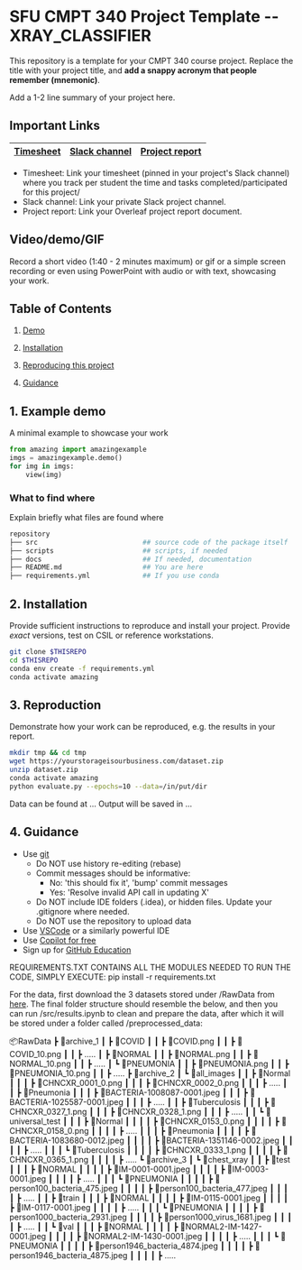 # SFU CMPT 340 Project Template -- XRAY_CLASSIFIER
This repository is a template for your CMPT 340 course project.
Replace the title with your project title, and **add a snappy acronym that people remember (mnemonic)**.

Add a 1-2 line summary of your project here.

## Important Links

| [Timesheet](https://google.com) | [Slack channel](https://google.com) | [Project report](https://google.com) |
|-----------|---------------|-------------------------|


- Timesheet: Link your timesheet (pinned in your project's Slack channel) where you track per student the time and tasks completed/participated for this project/
- Slack channel: Link your private Slack project channel.
- Project report: Link your Overleaf project report document.


## Video/demo/GIF
Record a short video (1:40 - 2 minutes maximum) or gif or a simple screen recording or even using PowerPoint with audio or with text, showcasing your work.


## Table of Contents
1. [Demo](#demo)

2. [Installation](#installation)

3. [Reproducing this project](#repro)

4. [Guidance](#guide)


<a name="demo"></a>
## 1. Example demo

A minimal example to showcase your work

```python
from amazing import amazingexample
imgs = amazingexample.demo()
for img in imgs:
    view(img)
```

### What to find where

Explain briefly what files are found where

```bash
repository
├── src                          ## source code of the package itself
├── scripts                      ## scripts, if needed
├── docs                         ## If needed, documentation   
├── README.md                    ## You are here
├── requirements.yml             ## If you use conda
```

<a name="installation"></a>

## 2. Installation

Provide sufficient instructions to reproduce and install your project. 
Provide _exact_ versions, test on CSIL or reference workstations.

```bash
git clone $THISREPO
cd $THISREPO
conda env create -f requirements.yml
conda activate amazing
```

<a name="repro"></a>
## 3. Reproduction
Demonstrate how your work can be reproduced, e.g. the results in your report.
```bash
mkdir tmp && cd tmp
wget https://yourstorageisourbusiness.com/dataset.zip
unzip dataset.zip
conda activate amazing
python evaluate.py --epochs=10 --data=/in/put/dir
```
Data can be found at ...
Output will be saved in ...

<a name="guide"></a>
## 4. Guidance

- Use [git](https://git-scm.com/book/en/v2)
    - Do NOT use history re-editing (rebase)
    - Commit messages should be informative:
        - No: 'this should fix it', 'bump' commit messages
        - Yes: 'Resolve invalid API call in updating X'
    - Do NOT include IDE folders (.idea), or hidden files. Update your .gitignore where needed.
    - Do NOT use the repository to upload data
- Use [VSCode](https://code.visualstudio.com/) or a similarly powerful IDE
- Use [Copilot for free](https://dev.to/twizelissa/how-to-enable-github-copilot-for-free-as-student-4kal)
- Sign up for [GitHub Education](https://education.github.com/) 





REQUIREMENTS.TXT CONTAINS ALL THE MODULES NEEDED TO RUN THE CODE, SIMPLY EXECUTE: pip install -r requirements.txt

For the data, first download the 3 datasets stored under /RawData from [here](https://www.kaggle.com/datasets/c090ee268c931d0b423485dcc61f82b9befc4039236f33ea6155cb0fa4f127d8). The final folder structure should resemble the below, and then you can run /src/results.ipynb to clean and prepare the data, after which it will be stored under a folder called /preprocessed_data:

📦RawData
 ┣ 📂archive_1
 ┃ ┣ 📂COVID
 ┃ ┃ ┣ 📜COVID.png
 ┃ ┃ ┣ 📜COVID_10.png
 ┃ ┃ ┣  .....
 ┃ ┣ 📂NORMAL
 ┃ ┃ ┣ 📜NORMAL.png
 ┃ ┃ ┣ 📜NORMAL_10.png
 ┃ ┃ ┣  .....
 ┃ ┗ 📂PNEUMONIA
 ┃ ┃ ┣ 📜PNEUMONIA.png
 ┃ ┃ ┣ 📜PNEUMONIA_10.png
 ┃ ┃ ┣  .....
 ┣ 📂archive_2
 ┃ ┗ 📂all_images
 ┃ ┃ ┣ 📂Normal
 ┃ ┃ ┃ ┣ 📜CHNCXR_0001_0.png
 ┃ ┃ ┃ ┣ 📜CHNCXR_0002_0.png
 ┃ ┃ ┃ ┣  .....
 ┃ ┃ ┣ 📂Pneumonia
 ┃ ┃ ┃ ┣ 📜BACTERIA-1008087-0001.jpeg
 ┃ ┃ ┃ ┣ 📜BACTERIA-1025587-0001.jpeg
 ┃ ┃ ┃ ┣  .....
 ┃ ┃ ┣ 📂Tuberculosis
 ┃ ┃ ┃ ┣ 📜CHNCXR_0327_1.png
 ┃ ┃ ┃ ┣ 📜CHNCXR_0328_1.png
 ┃ ┃ ┃ ┣  .....
 ┃ ┃ ┗ 📂universal_test
 ┃ ┃ ┃ ┣ 📂Normal
 ┃ ┃ ┃ ┃ ┣ 📜CHNCXR_0153_0.png
 ┃ ┃ ┃ ┃ ┣ 📜CHNCXR_0158_0.png
 ┃ ┃ ┃ ┃ ┣  .....
 ┃ ┃ ┃ ┣ 📂Pneumonia
 ┃ ┃ ┃ ┃ ┣ 📜BACTERIA-1083680-0012.jpeg
 ┃ ┃ ┃ ┃ ┣ 📜BACTERIA-1351146-0002.jpeg
 ┃ ┃ ┃ ┃ ┣  .....
 ┃ ┃ ┃ ┗ 📂Tuberculosis
 ┃ ┃ ┃ ┃ ┣ 📜CHNCXR_0333_1.png
 ┃ ┃ ┃ ┃ ┣ 📜CHNCXR_0365_1.png
 ┃ ┃ ┃ ┃ ┣  .....
 ┗ 📂archive_3
 ┃ ┗ 📂chest_xray
 ┃ ┃ ┣ 📂test
 ┃ ┃ ┃ ┣ 📂NORMAL
 ┃ ┃ ┃ ┃ ┣ 📜IM-0001-0001.jpeg
 ┃ ┃ ┃ ┃ ┣ 📜IM-0003-0001.jpeg
 ┃ ┃ ┃ ┃ ┣  .....
 ┃ ┃ ┃ ┗ 📂PNEUMONIA
 ┃ ┃ ┃ ┃ ┣ 📜person100_bacteria_475.jpeg
 ┃ ┃ ┃ ┃ ┣ 📜person100_bacteria_477.jpeg
 ┃ ┃ ┃ ┃ ┣  .....
 ┃ ┃ ┣ 📂train
 ┃ ┃ ┃ ┣ 📂NORMAL
 ┃ ┃ ┃ ┃ ┣ 📜IM-0115-0001.jpeg
 ┃ ┃ ┃ ┃ ┣ 📜IM-0117-0001.jpeg
 ┃ ┃ ┃ ┃ ┣  .....
 ┃ ┃ ┃ ┗ 📂PNEUMONIA
 ┃ ┃ ┃ ┃ ┣ 📜person1000_bacteria_2931.jpeg
 ┃ ┃ ┃ ┃ ┣ 📜person1000_virus_1681.jpeg
 ┃ ┃ ┃ ┃ ┣  .....
 ┃ ┃ ┗ 📂val
 ┃ ┃ ┃ ┣ 📂NORMAL
 ┃ ┃ ┃ ┃ ┣ 📜NORMAL2-IM-1427-0001.jpeg
 ┃ ┃ ┃ ┃ ┣ 📜NORMAL2-IM-1430-0001.jpeg
 ┃ ┃ ┃ ┃ ┣  .....
 ┃ ┃ ┃ ┗ 📂PNEUMONIA
 ┃ ┃ ┃ ┃ ┣ 📜person1946_bacteria_4874.jpeg
 ┃ ┃ ┃ ┃ ┣ 📜person1946_bacteria_4875.jpeg
 ┃ ┃ ┃ ┃ ┣  .....